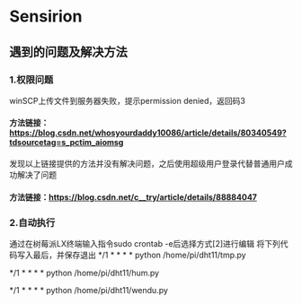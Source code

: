 # Sensirion
## 遇到的问题及解决方法
### 1.权限问题
winSCP上传文件到服务器失败，提示permission denied，返回码3
#### 方法链接：https://blog.csdn.net/whosyourdaddy10086/article/details/80340549?tdsourcetag=s_pctim_aiomsg
发现以上链接提供的方法并没有解决问题，之后使用超级用户登录代替普通用户成功解决了问题
#### 方法链接：https://blog.csdn.net/c__try/article/details/88884047

### 2.自动执行
通过在树莓派LX终端输入指令sudo crontab -e后选择方式[2]进行编辑
将下列代码写入最后，并保存退出
*/1 * * * * python /home/pi/dht11/tmp.py

*/1 * * * * python /home/pi/dht11/hum.py

*/1 * * * * python /home/pi/dht11/wendu.py


